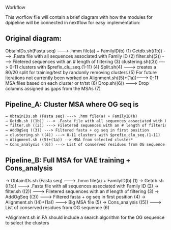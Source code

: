 Workflow

This worflow file will contain a brief diagram with how  the modules for dpipeline will be connected in nextflow for easy implementation:

## Original diagram:

ObtainIDs.sh(Fasta seq) ---> .hmm file(a) + FamilyID(b)                      (1)
Getdb.sh((1b)) ---> .Fasta file with all sequences associated with Family ID (2)
filter.sh((2)) ---> Filetered sequences with an # length of filtering        (3)
clustering.sh((3)) ---> 0-11 clusters with $prefix_clu_seq.(1-11)            (4) 
Split.sh(4) ---> creates a 80/20 split for training/test by randomly removing clusters (5)   For future iterations not currently been worked on
Alignment.sh((5)+(1a))---> 0-11 MSA files based on each cluster or tr/tst              (6)
Drop.sh((6)) --->  Drop columns assigned as gaps from the MSAs                         (7) 

 ## Pipeline_A: Cluster MSA where OG seq is

```markdown
→ ObtainIDs.sh (Fasta seq) ---> .hmm file(a) + FamilyID(b)                      (1)
→ Getdb.sh ((1b)) ---> .Fasta file with all sequences associated with Family ID (2)
→ filter.sh ((2)) ---> Filetered sequences with an # length of filtering        (3)
→ AddOgSeq ((3)) ---> Filtered fasta + og seq in first position                 (4)
→ clustering.sh ((4)) ---> 0-11 clusters with $prefix_clu_seq.(1-11)            (5)
→ Alignment.sh ((5)+(1a)) --> MSA from selected cluster*                        (6)
→ Cons_analysis ((6)) ---> List of conserved residues from OG sequence          (7)

```
## Pipeline_B: Full MSA for VAE training + Cons_analysis
→ ObtainIDs.sh (Fasta seq) ---> .hmm file(a) + FamilyID(b)                      (1)
→ Getdb.sh ((1b)) ---> .Fasta file with all sequences associated with Family ID (2)
→ filter.sh ((2)) ---> Filetered sequences with an # length of filtering        (3)
→ AddOgSeq ((3)) ---> Filtered fasta + og seq in first position                 (4)
→ Alignment.sh ((4)+(1a)) ---> Big MSA file                                     (5)
→ Cons_analysis ((5)) ---> List of conserved residues from OG sequence          (6)

*Alignment.sh in PA should include a search algorithm for the OG sequence to select the clusters
